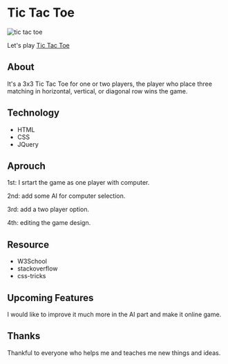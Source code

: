 # Tic Tac Toe

![](https://media.giphy.com/media/xTk9ZG1UH3tI5YKoXC/giphy.gif "tic tac toe")

Let's play [Tic Tac Toe](https://nadaabdulkarem.github.io/Project1-Tic-Tac-Toe/index.html)


## About
It's a 3x3 Tic Tac Toe for one or two players, the player who place three matching in horizontal, vertical, or diagonal row wins the game.

## Technology
* HTML
* CSS
* JQuery

## Aprouch
1st: I srtart the game as one player with computer.

2nd: add some AI for computer selection.

3rd: add a two player option.

4th: editing the game design.

## Resource
* W3School
* stackoverflow
* css-tricks

## Upcoming Features
I would like to improve it much more in the AI part and make it online game.

## Thanks
Thankful to everyone who helps me and teaches me new things and ideas.
